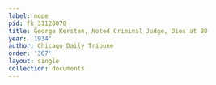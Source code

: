 ```yaml
---
label: nope
pid: fk_31120078
title: George Kersten, Noted Criminal Judge, Dies at 80
year: '1934'
author: Chicago Daily Tribune
order: '367'
layout: single
collection: documents
---
```

